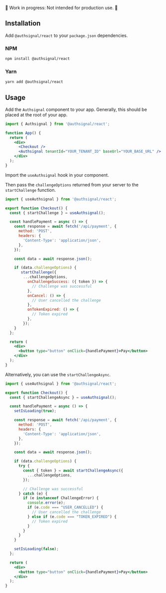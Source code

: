 🚧 Work in progress: Not intended for production use. 🚧 

## Installation
Add `@authsignal/react` to your `package.json` dependencies.

### NPM
```bash
npm install @authsignal/react
```

### Yarn
```bash
yarn add @authsignal/react
```

## Usage
Add the `Authsignal` component to your app. Generally, this should be placed at the root of your app.

```jsx
import { Authsignal } from '@authsignal/react';

function App() {
  return (
    <div>
      <Checkout />
      <Authsignal tenantId="YOUR_TENANT_ID" baseUrl="YOUR_BASE_URL" />
    </div>
  );
}
```
Import the `useAuthsignal` hook in your component.

Then pass the `challengeOptions` returned from your server to the `startChallenge` function.

```jsx
import { useAuthsignal } from '@authsignal/react';

export function Checkout() {
  const { startChallenge } = useAuthsignal();

  const handlePayment = async () => {
    const response = await fetch('/api/payment', {
      method: 'POST',
      headers: {
        'Content-Type': 'application/json',
      },
    });

    const data = await response.json();

    if (data.challengeOptions) {
       startChallenge({
        ...challengeOptions,
          onChallengeSuccess: ({ token }) => {
            // Challenge was successful
          },
          onCancel: () => {
            // User cancelled the challenge
          },
          onTokenExpired: () => {
            // Token expired
          },
        });
    }
  };

  return (
    <div>
      <button type="button" onClick={handlePayment}>Pay</button>
    </div>
  );
}
```

Alternatively, you can use the `startChallengeAsync`.

```jsx
import { useAuthsignal } from '@authsignal/react';

export function Checkout() {
  const { startChallengeAsync } = useAuthsignal();

  const handlePayment = async () => {
    setIsLoading(true);

    const response = await fetch('/api/payment', {
      method: 'POST',
      headers: {
        'Content-Type': 'application/json',
      },
    });

    const data = await response.json();

    if (data.challengeOptions) {
      try {
        const { token } = await startChallengeAsync({
          ...challengeOptions,
        });

        // Challenge was successful
      } catch (e) {
        if (e instanceof ChallengeError) {
          console.error(e);
          if (e.code === "USER_CANCELLED") {
            // User cancelled the challenge
          } else if (e.code === "TOKEN_EXPIRED") {
            // Token expired
          }
        }
      }
    }

    setIsLoading(false);
  };

  return (
    <div>
      <button type="button" onClick={handlePayment}>Pay</button>
    </div>
  );
}
```

